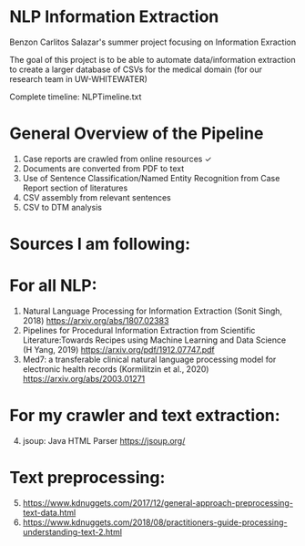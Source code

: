 # NLP Information Extraction

Benzon Carlitos Salazar's summer project focusing on Information Exraction

The goal of this project is to be able to automate data/information extraction to create a larger database of CSVs for the medical domain (for our research team in UW-WHITEWATER)

Complete timeline: NLPTimeline.txt

# General Overview of the Pipeline

1. Case reports are crawled from online resources ✓
2. Documents are converted from PDF to text
3. Use of Sentence Classification/Named Entity Recognition from Case Report section of literatures
4. CSV assembly from relevant sentences
5. CSV to DTM analysis

# Sources I am following:

# For all NLP:
1. Natural Language Processing for Information Extraction (Sonit Singh, 2018)
	https://arxiv.org/abs/1807.02383
2. Pipelines for Procedural Information Extraction from Scientific Literature:Towards Recipes using Machine Learning and Data Science (H Yang, 2019)
	https://arxiv.org/pdf/1912.07747.pdf
3. Med7: a transferable clinical natural language processing model for electronic health records (Kormilitzin et al., 2020)
	https://arxiv.org/abs/2003.01271

# For my crawler and text extraction:
4. jsoup: Java HTML Parser
	https://jsoup.org/

# Text preprocessing:
5. https://www.kdnuggets.com/2017/12/general-approach-preprocessing-text-data.html
6. https://www.kdnuggets.com/2018/08/practitioners-guide-processing-understanding-text-2.html
